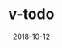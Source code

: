 ---
layout: post
title: "v-todo"
excerpt: Vue를 사용하여 작성한 todo 페이지입니다.
date: 2018-10-12
permalink: /projects/v-todo
golink: https://boramyy.github.io/v-todo/
img: favicon.png
categories: projects
tags: vue javascript todo
---